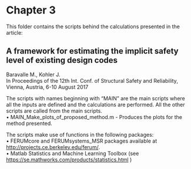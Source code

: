 # Chapter 3
This folder contains the scripts behind the calculations presented in the article:  
## A framework for estimating the implicit safety level of existing design codes
Baravalle M., Kohler J.  
In Proceedings of the 12th Int. Conf. of Structural Safety and Reliability, Vienna, Austria, 6-10 August 2017  


The scripts with names beginning with “MAIN” are the main scripts where all the inputs are defined and the calculations are performed. All the other scripts are called from the main scripts.  
•	MAIN_Make_plots_of_proposed_method.m - Produces the plots for the method presented.   

The scripts make use of functions in the following packages:  
•	FERUMcore and FERUMsystems_MSR packages available at http://projects.ce.berkeley.edu/ferum/.   
•	Matlab Statistics and Machine Learning Toolbox (see https://se.mathworks.com/products/statistics.html )  



